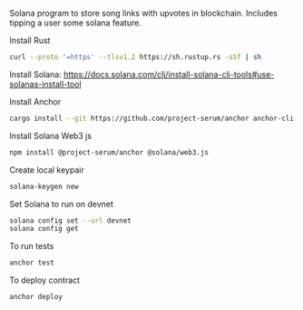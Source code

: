 Solana program to store song links with upvotes in blockchain. Includes tipping a user some solana feature.

Install Rust
```bash
curl --proto '=https' --tlsv1.2 https://sh.rustup.rs -sSf | sh
```

Install Solana: https://docs.solana.com/cli/install-solana-cli-tools#use-solanas-install-tool

Install Anchor
```bash
cargo install --git https://github.com/project-serum/anchor anchor-cli --locked
```

Install Solana Web3 js
```bash
npm install @project-serum/anchor @solana/web3.js
```

Create local keypair
```bash
solana-keygen new
```

Set Solana to run on devnet
```bash
solana config set --url devnet
solana config get
```

To run tests
```bash
anchor test
```

To deploy contract
```bash
anchor deploy
```

